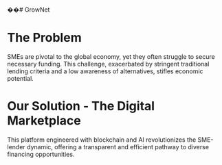 ��#   G r o w N e t 
 
# The Problem

SMEs are pivotal to the global economy, yet they often struggle to secure necessary funding. This challenge, exacerbated by stringent traditional lending criteria and a low awareness of alternatives, stifles economic potential.

# Our Solution - The Digital Marketplace

This platform engineered with blockchain and AI revolutionizes the SME-lender dynamic, offering a transparent and efficient pathway to diverse financing opportunities.







 
